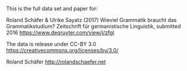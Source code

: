 This is the full data set and paper for:

Roland Schäfer &amp; Ulrike Sayatz (2017) Wieviel Grammatik braucht das Grammatikstudium?
Zeitschrift für germanistische Linguistik, submitted 2016 https://www.degruyter.com/view/j/zfgl

The data is release under CC-BY 3.0
https://creativecommons.org/licenses/by/3.0/

Roland Schäfer
http://rolandschaefer.net
